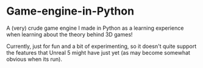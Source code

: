 # Game-engine-in-Python

A (very) crude game engine I made in Python as a learning experience when learning about the theory behind 3D games!

Currently, just for fun and a bit of experimenting, so it doesn't quite support the features that Unreal 5 might have just yet (as may become somewhat obvious when its run).

